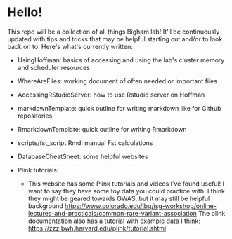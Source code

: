 # Hello!


This repo will be a collection of all things Bigham lab! It'll be continuously updated with tips and tricks that may be helpful starting out and/or to look back on to. Here's what's currently written:
* UsingHoffman: basics of accessing and using the lab's cluster memory and scheduler resources
* WhereAreFiles: working document of often needed or important files
* AccessingRStudioServer: how to use Rstudio server on Hoffman
* markdownTemplate: quick outline for writing markdown like for Github repositories 
* RmarkdownTemplate: quick outline for writing Rmarkdown
* scripts/fst_script.Rmd: manual Fst calculations
* DatabaseCheatSheet: some helpful websites


* Plink tutorials:
    * This website has some Plink tutorials and videos I’ve found useful! I want to say they have some toy data you could practice with. I think they might be geared towards GWAS, but it may still be helpful background https://www.colorado.edu/ibg/isg-workshop/online-lectures-and-practicals/common-rare-variant-association The plink documentation also has a tutorial with example data I think: https://zzz.bwh.harvard.edu/plink/tutorial.shtml
 
